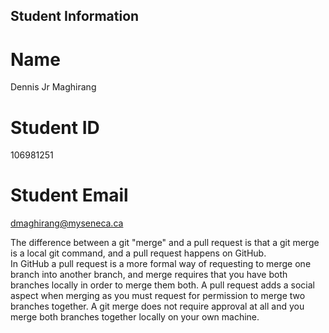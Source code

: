 ## Student Information
# Name
Dennis Jr Maghirang

# Student ID
106981251 

# Student Email
dmaghirang@myseneca.ca

The difference between a git "merge" and a pull request is that a git merge is a local git command, and a pull request happens on GitHub.  
In GitHub a pull request is a more formal way of requesting to merge one branch into another branch, and merge requires that you have both branches locally in order to merge them both.
A pull request adds a social aspect when merging as you must request for permission to merge two branches together. A git merge does not require approval at all and you merge both branches together locally on your own machine.
  
